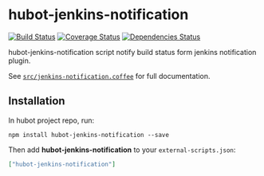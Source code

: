 # hubot-jenkins-notification
[![Build Status](http://img.shields.io/travis/1syo/hubot-jenkins-notification.svg?style=flat)](https://travis-ci.org/1syo/hubot-jenkins-notification)
[![Coverage Status](http://img.shields.io/coveralls/1syo/hubot-jenkins-notification.svg?style=flat)](https://coveralls.io/r/1syo/hubot-jenkins-notification)
[![Dependencies Status](http://img.shields.io/david/1syo/hubot-jenkins-notification.svg?style=flat)](https://david-dm.org/1syo/hubot-jenkins-notification)

hubot-jenkins-notification script notify build status form jenkins notification plugin.

See [`src/jenkins-notification.coffee`](src/jenkins-notification.coffee) for full documentation.

## Installation

In hubot project repo, run:

`npm install hubot-jenkins-notification --save`

Then add **hubot-jenkins-notification** to your `external-scripts.json`:

```json
["hubot-jenkins-notification"]
```
